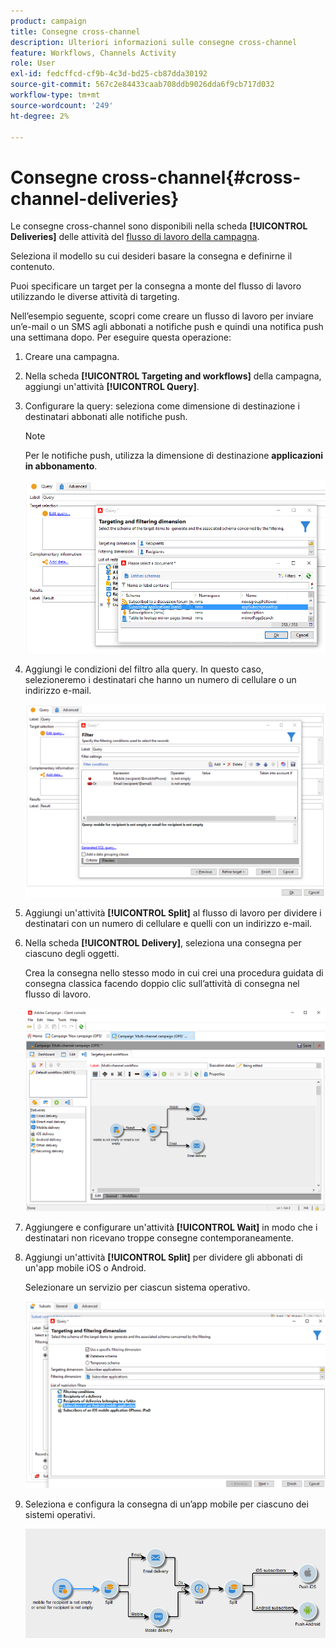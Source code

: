 ```yaml
---
product: campaign
title: Consegne cross-channel
description: Ulteriori informazioni sulle consegne cross-channel
feature: Workflows, Channels Activity
role: User
exl-id: fedcffcd-cf9b-4c3d-bd25-cb87dda30192
source-git-commit: 567c2e84433caab708ddb9026dda6f9cb717d032
workflow-type: tm+mt
source-wordcount: '249'
ht-degree: 2%

---
```


# Consegne cross-channel{#cross-channel-deliveries}

Le consegne cross-channel sono disponibili nella scheda **[!UICONTROL Deliveries]** delle attività del [flusso di lavoro della campagna](campaign-workflows.md).

Seleziona il modello su cui desideri basare la consegna e definirne il contenuto.

Puoi specificare un target per la consegna a monte del flusso di lavoro utilizzando le diverse attività di targeting.

Nell’esempio seguente, scopri come creare un flusso di lavoro per inviare un’e-mail o un SMS agli abbonati a notifiche push e quindi una notifica push una settimana dopo. Per eseguire questa operazione:

1. Creare una campagna.
1. Nella scheda **[!UICONTROL Targeting and workflows]** della campagna, aggiungi un&#39;attività **[!UICONTROL Query]**.
1. Configurare la query: seleziona come dimensione di destinazione i destinatari abbonati alle notifiche push.

   >[!NOTE]
   >
   >Per le notifiche push, utilizza la dimensione di destinazione **applicazioni in abbonamento**.

   ![](assets/cross_channel_delivery_1.png)

1. Aggiungi le condizioni del filtro alla query. In questo caso, selezioneremo i destinatari che hanno un numero di cellulare o un indirizzo e-mail.

   ![](assets/cross_channel_delivery_2.png)

1. Aggiungi un&#39;attività **[!UICONTROL Split]** al flusso di lavoro per dividere i destinatari con un numero di cellulare e quelli con un indirizzo e-mail.
1. Nella scheda **[!UICONTROL Delivery]**, seleziona una consegna per ciascuno degli oggetti.

   Crea la consegna nello stesso modo in cui crei una procedura guidata di consegna classica facendo doppio clic sull’attività di consegna nel flusso di lavoro.

   ![](assets/cross_channel_delivery_3.png)

1. Aggiungere e configurare un&#39;attività **[!UICONTROL Wait]** in modo che i destinatari non ricevano troppe consegne contemporaneamente.
1. Aggiungi un&#39;attività **[!UICONTROL Split]** per dividere gli abbonati di un&#39;app mobile iOS o Android.

   Selezionare un servizio per ciascun sistema operativo.

   ![](assets/cross_channel_delivery_4.png)

1. Seleziona e configura la consegna di un’app mobile per ciascuno dei sistemi operativi.

   ![](assets/cross_channel_delivery_5.png)
